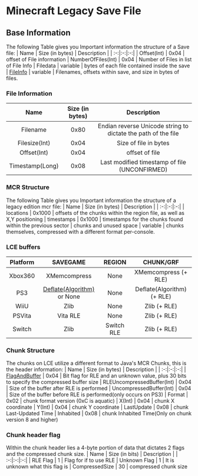# Minecraft Legacy Save File
## Base Information

The following Table gives you Important information the structure of a Save file:
| Name | Size (in bytes) | Description |
| :-:|:-:|:-:|
| Offset(Int) | 0x04 | offset of File information
| NumberOfFiles(Int) | 0x04 | Number of Files in list of File Info
| Filedata | variable | bytes of each file contained inside the save
| [FileInfo](./Documentation.md#File-Information) | variable | Filenames, offsets within save, and size in bytes of files.


### File Information
| Name | Size (in bytes) | Description |
| :-:|:-:|:-:|
| Filename | 0x80 | Endian reverse Unicode string to dictate the path of the file
| Filesize(Int) | 0x04 | Size of file in bytes
| Offset(Int) | 0x04 | offset of file
| Timestamp(Long) | 0x08 | Last modified timestamp of file (UNCONFIRMED)


### MCR Structure
The following Table gives you Important information the structure of a legacy edition mcr file:
| Name | Size (in bytes) | Description |
| :-:|:-:|:-:|
| locations | 0x1000 | offsets of the chunks within the region file, as well as X,Y positioning
| timestamps |  0x1000 | timestamps for the chunks found within the previous sector
| chunks and unused space | variable | chunks themselves, compressed with a different format per-console.

### LCE buffers
| Platform | SAVEGAME | REGION | CHUNK/GRF |
| :-:|:-:|:-:|:-:|
| Xbox360 | XMemcompress | None | XMemcompress (+ RLE)
| PS3 | [Deflate(Algorithm)](https://en.wikipedia.org/wiki/Deflate) or None | None | Deflate(Algorithm) (+ RLE)
| WiiU | Zlib | None | Zlib (+ RLE)
| PSVita | Vita RLE | None | Zlib (+ RLE)
| Switch | Zlib | Switch RLE | Zlib (+ RLE)

### Chunk Structure
The chunks on LCE utilize a different format to Java's MCR Chunks, this is the header information:
| Name | Size (in bytes) | Description |
| :-:|:-:|:-:|
| [FlagAndBuffer](./Documentation.md#Chunk-header-flag) | 0x04 | Bit flag for RLE and an unknown value, plus 30 bits to specify the compressed buffer size
| RLEUncompressedBuffer(Int) | 0x04 | Size of the buffer after RLE is performed
| UncompressedBuffer(Int) | 0x04 | Size of the buffer before RLE is performed(only occurs on PS3)
| Format | 0x02 | chunk format version (0xC is aquatic)
| X(Int) | 0x04 | chunk X coordinate
| Y(Int) | 0x04 | chunk Y coordinate
| LastUpdate | 0x08 | chunk Last-Updated Time
| Inhabited  | 0x08 | chunk Inhabited Time(Only on chunk version 8 and higher)


### Chunk header flag
Within the chunk header lies a 4-byte portion of data that dictates 2 flags and the compressed chunk size.
| Name | Size (in bits) | Description |
| :-:|:-:|:-:|
| RLE Flag | 1 | Flag for if to use RLE
| Unknown Flag | 1 | It is unknown what this flag is
| CompressedSize | 30 | compressed chunk size

